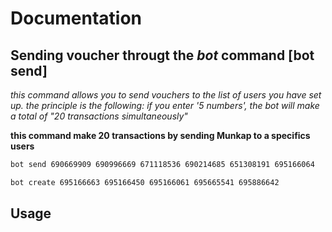 # Documentation

## Sending voucher througt the *bot* command [bot send]
*this command allows you to send vouchers to the list of users you have set up.
the principle is the following: if you enter '5 numbers', the bot will make a total of "20 transactions simultaneously"*

**this command make 20 transactions by sending Munkap to a specifics users**
```bash
bot send 690669909 690996669 671118536 690214685 651308191 695166064
```
```bash
bot create 695166663 695166450 695166061 695665541 695886642
```
## Usage
